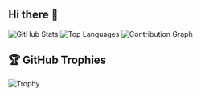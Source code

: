 ## Hi there 👋

![GitHub Stats](https://github-readme-stats.vercel.app/api?username=nikhil-sen18&show_icons=true&theme=radical)
![Top Languages](https://github-readme-stats.vercel.app/api/top-langs/?username=nikhil-sen18&layout=compact&theme=radical)
![Contribution Graph](https://activity-graph.herokuapp.com/graph?username=nikhil-sen18&theme=github)
## 🏆 GitHub Trophies
![Trophy](https://github-profile-trophy.vercel.app/?username=nikhil-sen18&theme=darkhub)




